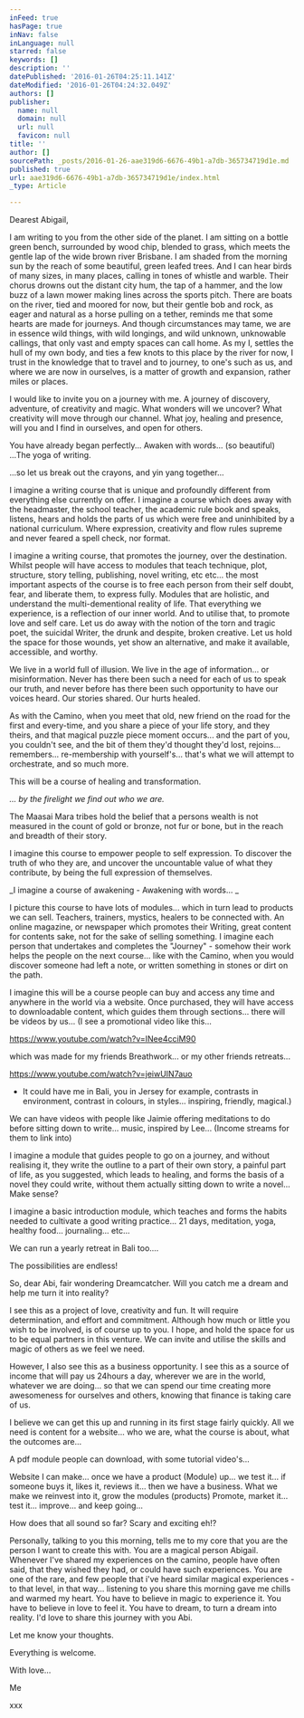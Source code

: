 ```yaml
---
inFeed: true
hasPage: true
inNav: false
inLanguage: null
starred: false
keywords: []
description: ''
datePublished: '2016-01-26T04:25:11.141Z'
dateModified: '2016-01-26T04:24:32.049Z'
authors: []
publisher:
  name: null
  domain: null
  url: null
  favicon: null
title: ''
author: []
sourcePath: _posts/2016-01-26-aae319d6-6676-49b1-a7db-365734719d1e.md
published: true
url: aae319d6-6676-49b1-a7db-365734719d1e/index.html
_type: Article

---
```

Dearest Abigail, 

I am writing to you from the other side of the planet. I am sitting on a bottle green bench, surrounded by wood chip, blended to grass, which meets the gentle lap of the wide brown river Brisbane. I am shaded from the morning sun by the reach of some beautiful, green leafed trees. And I can hear birds of many sizes, in many places, calling in tones of whistle and warble. Their chorus drowns out the distant city hum, the tap of a hammer, and the low buzz of a lawn mower making lines across the sports pitch. There are boats on the river, tied and moored for now, but their gentle bob and rock, as eager and natural as a horse pulling on a tether, reminds me that some hearts are made for journeys. And though circumstances may tame, we are in essence wild things, with wild longings, and wild unknown, unknowable callings, that only vast and empty spaces can call home. As my I, settles the hull of my own body, and ties a few knots to this place by the river for now, I trust in the knowledge that to travel and to journey, to one's such as us, and where we are now in ourselves, is a matter of growth and expansion, rather miles or places. 

I would like to invite you on a journey with me. A journey of discovery, adventure, of creativity and magic. What wonders will we uncover? What creativity will move through our channel. What joy, healing and presence, will you and I find in ourselves, and open for others. 

You have already began perfectly... Awaken with words... (so beautiful) ...The yoga of writing. 

...so let us break out the crayons, and yin yang together...

I imagine a writing course that is unique and profoundly different from everything else currently on offer. I imagine a course which does away with the headmaster, the school teacher, the academic rule book and speaks, listens, hears and holds the parts of us which were free and uninhibited by a national curriculum. Where expression, creativity and flow rules supreme and never feared a spell check, nor format. 

I imagine a writing course, that promotes the journey, over the destination. Whilst people will have access to modules that teach technique, plot, structure, story telling, publishing, novel writing, etc etc... the most important aspects of the course is to free each person from their self doubt, fear, and liberate them, to express fully. Modules that are holistic, and understand the multi-dementional reality of life. That everything we experience, is a reflection of our inner world. And to utilise that, to promote love and self care. Let us do away with the notion of the torn and tragic poet, the suicidal Writer, the drunk and despite, broken creative. Let us hold the space for those wounds, yet show an alternative, and make it available, accessible, and worthy. 

We live in a world full of illusion. We live in the age of information... or misinformation. Never has there been such a need for each of us to speak our truth, and never before has there been such opportunity to have our voices heard. Our stories shared. Our hurts healed. 

As with the Camino, when you meet that old, new friend on the road for the first and every-time, and you share a piece of your life story, and they theirs, and that magical puzzle piece moment occurs... and the part of you, you couldn't see, and the bit of them they'd thought they'd lost, rejoins... remembers... re-membership with yourself's... that's what we will attempt to orchestrate, and so much more. 

This will be a course of healing and transformation. 

_... by the firelight we find out who we are._

The Maasai Mara tribes hold the belief that a persons wealth is not measured in the count of gold or bronze, not fur or bone, but in the reach and breadth of their story. 

I imagine this course to empower people to self expression. To discover the truth of who they are, and uncover the uncountable value of what they contribute, by being the full expression of themselves. 

_I imagine a course of awakening - Awakening with words... _

I picture this course to have lots of modules... which in turn lead to products we can sell. Teachers, trainers, mystics, healers to be connected with. An online magazine, or newspaper which promotes their Writing, great content for contents sake, not for the sake of selling something. I imagine each person that undertakes and completes the "Journey" - somehow their work helps the people on the next course... like with the Camino, when you would discover someone had left a note, or written something in stones or dirt on the path. 

I imagine this will be a course people can buy and access any time and anywhere in the world via a website. Once purchased, they will have access to downloadable content, which guides them through sections... there will be videos by us... (I see a promotional video like this... 

https://www.youtube.com/watch?v=INee4cciM90

which was made for my friends Breathwork... or my other friends retreats...

https://www.youtube.com/watch?v=jeiwUIN7auo

-   It could have me in Bali, you in Jersey for example, contrasts in environment, contrast in colours, in styles... inspiring, friendly, magical.)

We can have videos with people like Jaimie offering meditations to do before sitting down to write... music, inspired by Lee... (Income streams for them to link into) 

I imagine a module that guides people to go on a journey, and without realising it, they write the outline to a part of their own story, a painful part of life, as you suggested, which leads to healing, and forms the basis of a novel they could write, without them actually sitting down to write a novel... Make sense?

I imagine a basic introduction module, which teaches and forms the habits needed to cultivate a good writing practice... 21 days, meditation, yoga, healthy food... journaling... etc... 

We can run a yearly retreat in Bali too.... 

The possibilities are endless! 

So, dear Abi, fair wondering Dreamcatcher. Will you catch me a dream and help me turn it into reality? 

I see this as a project of love, creativity and fun. It will require determination, and effort and commitment. Although how much or little you wish to be involved, is of course up to you. I hope, and hold the space for us to be equal partners in this venture. We can invite and utilise the skills and magic of others as we feel we need. 

However, I also see this as a business opportunity. I see this as a source of income that will pay us 24hours a day, wherever we are in the world, whatever we are doing... so that we can spend our time creating more awesomeness for ourselves and others, knowing that finance is taking care of us. 

I believe we can get this up and running in its first stage fairly quickly. All we need is content for a website... who we are, what the course is about, what the outcomes are... 

A pdf module people can download, with some tutorial video's... 

Website I can make... once we have a product (Module) up... we test it... if someone buys it, likes it, reviews it... then we have a business. What we make we reinvest into it, grow the modules (products) Promote, market it... test it... improve... and keep going... 

How does that all sound so far? Scary and exciting eh!?

Personally, talking to you this morning, tells me to my core that you are the person I want to create this with. You are a magical person Abigail. Whenever I've shared my experiences on the camino, people have often said, that they wished they had, or could have such experiences. You are one of the rare, and few people that i've heard similar magical experiences - to that level, in that way... listening to you share this morning gave me chills and warmed my heart. You have to believe in magic to experience it. You have to believe in love to feel it. You have to dream, to turn a dream into reality. I'd love to share this journey with you Abi. 

Let me know your thoughts.

Everything is welcome. 

With love...

Me

xxx

[][0][][1]

[0]: https://www.youtube.com/watch?v=INee4cciM90
[1]: https://www.youtube.com/watch?v=jeiwUIN7auo